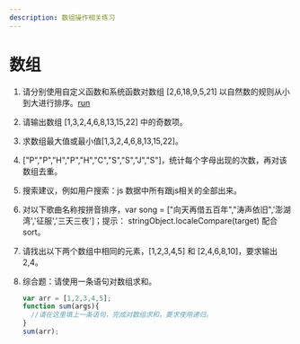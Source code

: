 ```yaml
---
description: 数组操作相关练习
---
```


# 数组

1. 请分别使用自定义函数和系统函数对数组 [2,6,18,9,5,21]  以自然数的规则从小到大进行排序。[run](https://jsbin.com/yufezub/edit?html,js,console)<br/>

2. 请输出数组 [1,3,2,4,6,8,13,15,22] 中的奇数项。<br/>

3. 求数组最大值或最小值[1,3,2,4,6,8,13,15,22]。<br/>

4. ["P","P","H","P","H","C","S","S","J","S"]，统计每个字母出现的次数，再对该数组去重。<br/>

5. 搜索建议，例如用户搜索：js 数据中所有跟js相关的全部出来。<br/>

6. 对以下歌曲名称按拼音排序，var song = ["向天再借五百年","涛声依旧",'澎湖湾','征服','三天三夜']；提示： stringObject.localeCompare(target) 配合sort。<br/>

7. 请找出以下两个数组中相同的元素，[1,2,3,4,5] 和 [2,4,6,8,10]，要求输出 2,4。<br/>

8. 综合题：请使用一条语句对数组求和。<br/>

   ```js
   var arr = [1,2,3,4,5];
   function sum(args){	
     //请在这里填上一条语句，完成对数组求和，要求使用递归。
   }
   sum(arr); 
   ```

   

     
